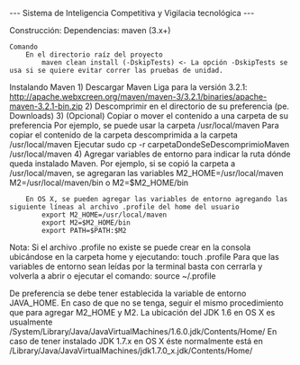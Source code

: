 --- Sistema de Inteligencia Competitiva y Vigilacia tecnológica ---

Construcción:
	Dependencias: 
		maven (3.x+)
	
	Comando
		En el directorio raíz del proyecto
			maven clean install (-DskipTests) <- La opción -DskipTests se usa si se quiere evitar correr las pruebas de unidad.
	
Instalando Maven
	1) Descargar Maven 
		Liga para la versión 3.2.1: http://apache.webxcreen.org/maven/maven-3/3.2.1/binaries/apache-maven-3.2.1-bin.zip
	2) Descomprimir en el directorio de su preferencia (pe. Downloads)
	3) (Opcional) Copiar o mover el contenido a una carpeta de su preferencia 
		Por ejemplo, se puede usar la carpeta /usr/local/maven
		Para copiar el contenido de la carpeta descomprimida a la carpeta /usr/local/maven
		Ejecutar
			sudo cp -r carpetaDondeSeDescomprimioMaven /usr/local/maven
	4) Agregar variables de entorno para indicar la ruta dónde queda instalado Maven. 
		Por ejemplo, si se copió la carpeta a /usr/local/maven, se agregaran las variables
			M2_HOME=/usr/local/maven
			M2=/usr/local/maven/bin o M2=$M2_HOME/bin
		
		En OS X, se pueden agregar las variables de entorno agregando las siguiente líneas al archivo .profile del home del usuario
			export M2_HOME=/usr/local/maven
			export M2=$M2_HOME/bin
			export PATH=$PATH:$M2
		

Nota: Si el archivo .profile no existe se puede crear en la consola ubicándose en la carpeta home y ejecutando: touch .profile
Para que las variables de entorno sean leídas por la terminal basta con cerrarla y volverla a abrir o ejecutar el comando:
source ~/.profile

De preferencia se debe tener establecida la variable de entorno JAVA_HOME. En caso de que no se tenga, seguir el mismo procedimiento
que para agregar M2_HOME y M2. 
La ubicación del JDK 1.6 en OS X es usualmente /System/Library/Java/JavaVirtualMachines/1.6.0.jdk/Contents/Home/
En caso de tener instalado JDK 1.7.x en OS X éste normalmente está en /Library/Java/JavaVirtualMachines/jdk1.7.0_x.jdk/Contents/Home/	